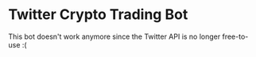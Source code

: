 # Twitter Crypto Trading Bot

This bot doesn't work anymore since the Twitter API is no longer free-to-use :(
